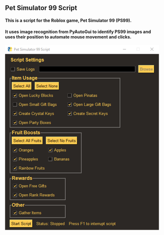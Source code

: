 ## Pet Simulator 99 Script

#### This is a script for the Roblox game, Pet Simulator 99 (PS99).

#### It uses image recognition from PyAutoGui to identify PS99 images and uses their position to automate mouse movement and clicks.

![Image of Script GUI](images/gui.png)

